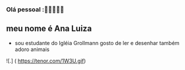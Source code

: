### Olá pessoal :🥰🐨🐻🦙🐰
## meu nome é Ana Luiza 

- sou estudante do Igléia Grollmann
gosto de ler e desenhar também adoro animais


 ![.]
 ( https://tenor.com/1W3U.gif)
 
 
